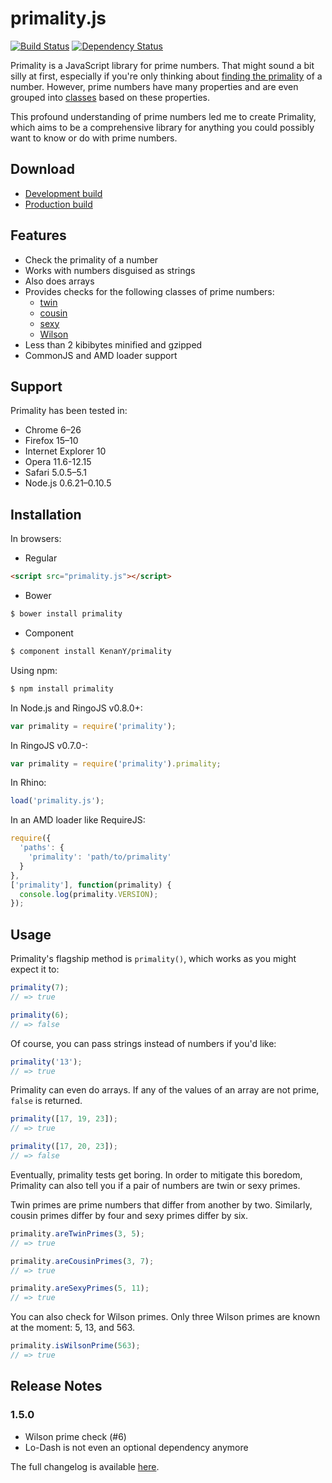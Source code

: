 # primality.js

[![Build Status](https://travis-ci.org/KenanY/primality.png)](https://travis-ci.org/KenanY/primality)
[![Dependency Status](https://gemnasium.com/KenanY/primality.png)](https://gemnasium.com/KenanY/primality)

Primality is a JavaScript library for prime numbers. That might sound a bit
silly at first, especially if you're only thinking about
[finding the primality](https://en.wikipedia.org/wiki/Primality_test) of a
number. However, prime numbers have many properties and are even grouped
into [classes](https://en.wikipedia.org/wiki/Template:Prime_number_classes)
based on these properties.

This profound understanding of prime numbers led me to create Primality, which
aims to be a comprehensive library for anything you could possibly want to know
or do with prime numbers.

## Download

  * [Development build](https://raw.github.com/KenanY/primality/1.5.0/dist/primality.js)
  * [Production build](https://raw.github.com/KenanY/primality/1.5.0/dist/primality.min.js)

## Features

  - Check the primality of a number
  - Works with numbers disguised as strings
  - Also does arrays
  - Provides checks for the following classes of prime numbers:
    - [twin](https://en.wikipedia.org/wiki/Twin_prime)
    - [cousin](https://en.wikipedia.org/wiki/Cousin_prime)
    - [sexy](https://en.wikipedia.org/wiki/Sexy_prime)
    - [Wilson](https://en.wikipedia.org/wiki/Wilson_prime)
  - Less than 2 kibibytes minified and gzipped
  - CommonJS and AMD loader support

## Support

Primality has been tested in:

  - Chrome 6–26
  - Firefox 15–10
  - Internet Explorer 10
  - Opera 11.6-12.15
  - Safari 5.0.5–5.1
  - Node.js 0.6.21–0.10.5

## Installation

In browsers:

- Regular
``` html
<script src="primality.js"></script>
```

- Bower
``` bash
$ bower install primality
```

- Component
``` bash
$ component install KenanY/primality
```

Using npm:

``` bash
$ npm install primality
```

In Node.js and RingoJS v0.8.0+:

``` javascript
var primality = require('primality');
```

In RingoJS v0.7.0-:

``` javascript
var primality = require('primality').primality;
```

In Rhino:

``` javascript
load('primality.js');
```

In an AMD loader like RequireJS:

``` javascript
require({
  'paths': {
    'primality': 'path/to/primality'
  }
},
['primality'], function(primality) {
  console.log(primality.VERSION);
});
```

## Usage

Primality's flagship method is `primality()`, which works as you might expect it
to:

``` javascript
primality(7);
// => true

primality(6);
// => false
```

Of course, you can pass strings instead of numbers if you'd like:

``` javascript
primality('13');
// => true
```

Primality can even do arrays. If any of the values of an array are not prime,
`false` is returned.

``` javascript
primality([17, 19, 23]);
// => true

primality([17, 20, 23]);
// => false
```

Eventually, primality tests get boring. In order to mitigate this boredom,
Primality can also tell you if a pair of numbers are twin or sexy primes.

Twin primes are prime numbers that differ from another by two. Similarly, cousin
primes differ by four and sexy primes differ by six.

``` javascript
primality.areTwinPrimes(3, 5);
// => true

primality.areCousinPrimes(3, 7);
// => true

primality.areSexyPrimes(5, 11);
// => true
```

You can also check for Wilson primes. Only three Wilson primes are known at the
moment: 5, 13, and 563.

``` javascript
primality.isWilsonPrime(563);
// => true
```

## Release Notes

### 1.5.0

  - Wilson prime check (#6)
  - Lo-Dash is not even an optional dependency anymore

The full changelog is available [here](https://github.com/KenanY/primality/wiki/Changelog).